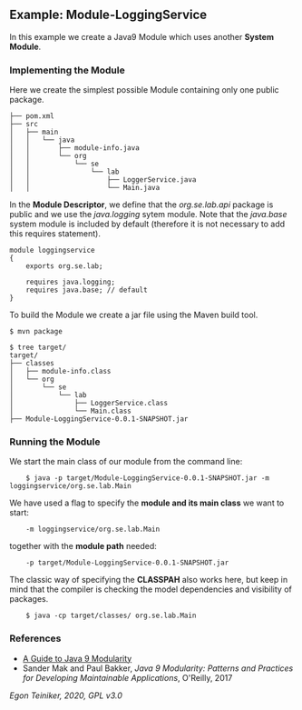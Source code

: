 ## Example: Module-LoggingService

In this example we create a Java9 Module which uses another **System Module**.

### Implementing the Module
Here we create the simplest possible Module containing only one public package.

```
├── pom.xml
├── src
│   ├── main
│   │   └── java
│   │       ├── module-info.java
│   │       └── org
│   │           └── se
│   │               └── lab
│   │                   ├── LoggerService.java
│   │                   └── Main.java
```

In the **Module Descriptor**, we define that the *org.se.lab.api* package is public and we use the *java.logging* sytem module. 
Note that the *java.base* system module is included by default (therefore it is not necessary to add this requires statement).
```
module loggingservice 
{
	exports org.se.lab;

	requires java.logging;
	requires java.base; // default
}
```

To build the Module we create a jar file using the Maven build tool.

```
$ mvn package

$ tree target/
target/
├── classes
│   ├── module-info.class
│   └── org
│       └── se
│           └── lab
│               ├── LoggerService.class
│               └── Main.class
├── Module-LoggingService-0.0.1-SNAPSHOT.jar
```

### Running the Module

We start the main class of our module from the command line:
```
    $ java -p target/Module-LoggingService-0.0.1-SNAPSHOT.jar -m loggingservice/org.se.lab.Main
```

We have used a flag to specify the **module and its main class** we want to start:
```
    -m loggingservice/org.se.lab.Main
```
together with the **module path** needed:
```
    -p target/Module-LoggingService-0.0.1-SNAPSHOT.jar
```

The classic way of specifying the **CLASSPAH** also works here, but keep in mind that the compiler is checking the 
model dependencies and visibility of packages. 
```
    $ java -cp target/classes/ org.se.lab.Main
```

### References

* [A Guide to Java 9 Modularity](https://www.baeldung.com/java-9-modularity)
* Sander Mak and Paul Bakker, *Java 9 Modularity: Patterns and Practices for Developing Maintainable Applications*, O'Reilly, 2017

*Egon Teiniker, 2020, GPL v3.0*
